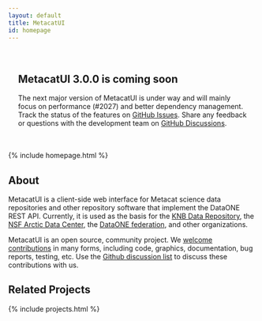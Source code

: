 ```yaml
---
layout: default
title: MetacatUI
id: homepage
---
```

<div class="notification" style="background-image:url({{ site.url }}/assets/images/celebration.webp); padding:20px; border-radius:15px; background-size:100%;">
    <h2>MetacatUI 3.0.0 is coming soon</h2>
    <p>
        The next major version of MetacatUI is under way and will mainly focus on performance (#2027) 
        and better dependency management. Track the status of the features on <a href="https://github.com/NCEAS/metacatui/issues?q=is%3Aopen+is%3Aissue+milestone%3A%22MetacatUI+3.0.0%22">GitHub Issues</a>. Share any feedback or questions with the development team on <a href="https://github.com/NCEAS/metacatui/discussions/2028">GitHub Discussions</a>.
    </p>
</div>

{% include homepage.html %}

## About
MetacatUI is a client-side web interface for Metacat science data repositories and other repository software that implement the DataONE REST API.  Currently, it is used as the basis for the [KNB Data Repository](http://knb.ecoinformatics.org), the [NSF Arctic Data Center](https://arcticdata.io/catalog/), the [DataONE federation](https://search.dataone.org), and other organizations.

MetacatUI is an open source, community project.  We [welcome contributions](https://github.com/NCEAS/metacatui/blob/main/CONTRIBUTING.md) in many forms, including code, graphics, documentation, bug reports, testing, etc.  Use the [Github discussion list](https://github.com/NCEAS/metacatui/issues) to discuss these contributions with us.

## Related Projects

{% include projects.html %}
